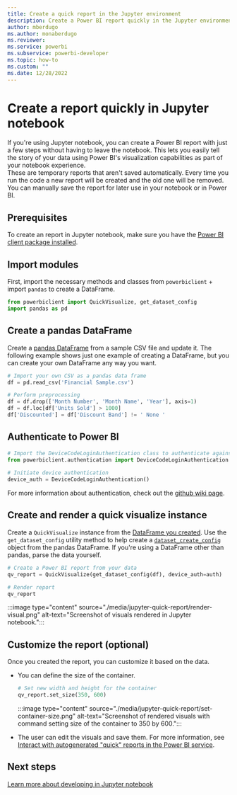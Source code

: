 ```yaml
---
title: Create a quick report in the Jupyter environment
description: Create a Power BI report quickly in the Jupyter environment
author: mberdugo
ms.author: monaberdugo
ms.reviewer:
ms.service: powerbi
ms.subservice: powerbi-developer
ms.topic: how-to
ms.custom: ""
ms.date: 12/28/2022
---
```

# Create a report quickly in Jupyter notebook

If you're using Jupyter notebook, you can create a Power BI report with just a few steps without having to leave the notebook. This lets you easily tell the story of your data using Power BI's visualization capabilities as part of your notebook experience.  
These are temporary reports that aren't saved automatically. Every time you run the code a new report will be created and the old one will be removed. You can manually save the report for later use in your notebook or in Power BI.

## Prerequisites

To create an report in Jupyter notebook, make sure you have the [Power BI client package installed](/javascript/api/overview/powerbi/powerbi-jupyter#install-the-power-bi-client-package).

## Import modules

First, import the necessary methods and classes from `powerbiclient` + import `pandas` to create a DataFrame.

```python
from powerbiclient import QuickVisualize, get_dataset_config
import pandas as pd
```

## Create a pandas DataFrame

Create a [pandas DataFrame](https://pandas.pydata.org/pandas-docs/stable/reference/api/pandas.DataFrame.html) from a sample CSV file and update it. The following example shows just one example of creating a DataFrame, but you can create your own DataFrame any way you want.

```python
# Import your own CSV as a pandas data frame
df = pd.read_csv('Financial Sample.csv')

# Perform preprocessing
df = df.drop(['Month Number', 'Month Name', 'Year'], axis=1)
df = df.loc[df['Units Sold'] > 1000]
df['Discounted'] = df['Discount Band'] != ' None '
```

## Authenticate to Power BI

```python
# Import the DeviceCodeLoginAuthentication class to authenticate against Power BI
from powerbiclient.authentication import DeviceCodeLoginAuthentication
    
# Initiate device authentication
device_auth = DeviceCodeLoginAuthentication()
```

For more information about authentication, check out the [github wiki page](https://github.com/microsoft/powerbi-jupyter/wiki#authenticate-to-power-bi-and-acquire-an-access-token).

## Create and render a quick visualize instance

Create a `QuickVisualize` instance from the [DataFrame you created](#create-a-pandas-dataframe). Use the `get_dataset_config` utility method to help create a [`dataset_create_config`](/javascript/api/powerbi/powerbi-models/idatasetcreateconfiguration) object from the pandas DataFrame. If you're using a DataFrame other than pandas, parse the data yourself.

```python
# Create a Power BI report from your data
qv_report = QuickVisualize(get_dataset_config(df), device_auth=auth)

# Render report
qv_report
```

:::image type="content" source="./media/jupyter-quick-report/render-visual.png" alt-text="Screenshot of visuals rendered in Jupyter notebook.":::

## Customize the report (optional)

Once you created the report, you can customize it based on the data.  

* You can define the size of the container.

  ```python
  # Set new width and height for the container
  qv_report.set_size(350, 600)
  ```

  :::image type="content" source="./media/jupyter-quick-report/set-container-size.png" alt-text="Screenshot of rendered visuals with command setting size of the container to 350 by 600.":::

* The user can edit the visuals and save them. For more information, see [Interact with autogenerated "quick" reports in the Power BI service](../../create-reports/service-interact-quick-report.md).

## Next steps

[Learn more about developing in Jupyter notebook](/javascript/api/overview/powerbi/powerbi-jupyter)
